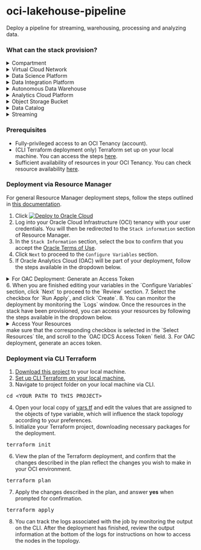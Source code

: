 # oci-lakehouse-pipeline
Deploy a pipeline for streaming, warehousing, processing and analyzing data.

### What can the stack provision?
<details>
<summary>Compartment</summary>
<p></p>
<pre>
Logical container for resources, used to manage access to resources as part of Identity and Access Management (IAM).
</pre>
</details>
<details>
<summary>Virtual Cloud Network</summary>
<p></p>
<pre>
Customizable and private cloud network.
</pre>
</details>
<details>
<summary>Data Science Platform</summary>
<p></p>
<pre>
Build, train, deploy, and manage machine learning models with a data science cloud platform built for teams.
</pre>
</details>
<details>
<summary>Data Integration Platform</summary>
<p></p>
<pre>
Extract, transform and load (ETL) data for data science and analytics. Design code-free data flows into data lakes and data marts.
</pre>
</details>
<details>
<summary>Autonomous Data Warehouse</summary>
<p></p>
<pre>
Managed data warehouse service that automates provisioning, configuring, securing, tuning, scaling, and backing up of the data warehouse. It includes tools for self-service data loading, data transformations, business models, automatic insights, and built-in converged database capabilities that enable simpler queries across multiple data types and machine learning analysis.
</pre>
</details>
<details>
<summary>Analytics Cloud Platform</summary>
<p></p>
<pre>
Provides the capabilities required to address the entire analytics process from data ingestion and modeling, through data preparation and enrichment, to visualization and collaboration without compromising security and governance.
</pre>
</details>
<details>
<summary>Object Storage Bucket</summary>
<p></p>
<pre>
Securely store any type of data in its native format, with built-in redundancy.
</pre>
</details>
<details>
<summary>Data Catalog</summary>
<p></p>
<pre>
Metadata management service that helps data professionals discover data and support data governance. Designed specifically to work well with the Oracle ecosystem, it provides an inventory of assets, a business glossary, and a common metastore for data lakes.
</pre>
</details>
<details>
<summary>Streaming</summary>
<p></p>
<pre>
Real-time, serverless, Apache Kafka-compatible event streaming platform for developers and data scientists.
</pre>
</details>

### Prerequisites
- Fully-privileged access to an OCI Tenancy (account).
- (CLI Terraform deployment only) Terraform set up on your local machine. You can access the steps [here](https://docs.oracle.com/en-us/iaas/Content/API/SDKDocs/terraformgetstarted.htm).
- Sufficient availability of resources in your OCI Tenancy. You can check resource availability [here](https://cloud.oracle.com/limits?region=home).


### Deployment via Resource Manager
For general Resource Manager deployment steps, follow the steps outlined in [this documentation](https://docs.oracle.com/en-us/iaas/Content/ResourceManager/Tasks/deploybutton.htm#ariaid-title4).


1. Click [![Deploy to Oracle Cloud](https://oci-resourcemanager-plugin.plugins.oci.oraclecloud.com/latest/deploy-to-oracle-cloud.svg)](https://cloud.oracle.com/resourcemanager/stacks/create?region=home&zipUrl=https://github.com/scacela/oci-streaming-pipeline/archive/refs/tags/v1.0.0.zip)
2. Log into your Oracle Cloud Infrastructure (OCI) tenancy with your user credentials. You will then be redirected to the `Stack information` section of Resource Manager.
3. In the `Stack Information` section, select the box to confirm that you accept the [Oracle Terms of Use](https://cloudmarketplace.oracle.com/marketplace/content?contentId=50511634&render=inline).
4. Click `Next` to proceed to the `Configure Variables` section.
5. If Oracle Analytics Cloud (OAC) will be part of your deployment, follow the steps available in the dropdown below.
<details>
	<summary>
		For OAC Deployment: Generate an Access Token
	</summary>
	<pre>
	1. Duplicate your browser tab.
	2. Click the Hamburger icon at the top-left of the OCI UI.
	3. Type `federation`, and click `Federation` on the right-hand side of the page once it auto-populates.
	4. Click the hyperlinked name of your identity provider of type IDCS (Oracle Identity Cloud Service).
	5. Click the link next to `Oracle Identity Cloud Service Console:`
	6. Follow the steps available in the dropdown below to create an IDCS Application that can be used to generate access tokens.
	<details>
		<summary>
			One-Time Only: Generate an IDCS Application
		</summary>
		<pre>
		1. Click the `+` icon on the card labeled, `Applications and Services` to add an IDCS Application.
		2. Click `Confidential Application`
		3. In the `Details` section, enter a name e.g.: `Analytics_Token_App`, then click `Next`.
		4. In the `Client` section, choose the option to `Configure this application as a client now`.
		5. Select the following options for `Allowed Grant Types`:
		- `Resource Owner`
		- `Client Credentials`
		- `JWT Assertion`
		6. For `Allowed Operations`, select `On behalf Of`
		7. For `Grant the client access to Identity Cloud Service Admin APIs`, click `Add` and select `Me` from the popup window, and click `Add`.
		8. Click `Next` to proceed to the `Resources` section. Choose the option to `Skip for later` to skip configuring this application as a resource server.
		9. Click `Next` to proceed to the `Web Tier Policy` section. Choose the option to `Skip for later` to skip configuring the Web Tier Policy for this application.
		10. Click `Next` to proceed to the `Authorization` section. Choose the option to `Skip for later` to skip enforcing grants as authorization.
		11. Click `Finish`, and then click `Close` to exit the `Application Added` popup window.
		12. Click `Activate` near the top-right corner of the IDCS UI, and then click `OK` to confirm the activation of your application, so that your IDCS Application be used to generate tokens.
		</pre>
	</details>
	7. Click `Generate Access Token` near the top-right corner of the IDCS UI. For subsequent deployments of OAC, you may return to this IDCS Application to generate a new access token. The IDCS Application can be found from:
	```
	Hamburger menu > Applications > (search for your application).
	```
	8. Choose the option for `Customized Scopes`, and then click `Download Token`. This will initiate the download of a token file to your local machine called `tokens.tok`.
	9. Open `tokens.tok` from your download location, using a text editor, and from its contents, copy to your clipboard the string of characters represented as `<VALUE>` in: `{"app_access_token":"<VALUE>"}`
On your first tab, paste the contents of your clipboard into the `OAC IDCS Access Token` field.
</pre>
</details>
6. When you are finished editing your variables in the `Configure Variables` section, click `Next` to proceed to the `Review` section.
7. Select the checkbox for `Run Apply`, and click `Create`.
8. You can monitor the deployment by monitoring the `Logs` window. Once the resources in the stack have been provisioned, you can access your resources by following the steps available in the dropdown below.
<details>
	<summary>
		Access Your Resources
	</summary>
	<pre>
	1. Click `Outputs` to open a page that shows the identifiers of the resources that were provisioned.
	2. For each resource that you wish to access, do the following:
		a. Copy to your clipboard its identifier from under the `Value` column.
		b. Duplicate your browser tab
		c. Paste the identifier from your clipboard into the search field at the top of the OCI UI.
		d. Click the listing that appears.
	</pre>
</details>
make sure that the corresponding checkbox is selected in the `Select Resources` tile, and scroll to the `OAC IDCS Access Token` field.
3. For OAC deployment, generate an acces token.

### Deployment via CLI Terraform


1. [Download this project](https://github.com/scacela/oci-streaming-pipeline/archive/refs/tags/v1.0.0.zip) to your local machine.
2. [Set up CLI Terraform on your local machine.](https://docs.oracle.com/en-us/iaas/Content/API/SDKDocs/terraformgetstarted.htm) 
3. Navigate to project folder on your local machine via CLI.
<pre>
cd &ltYOUR_PATH_TO_THIS_PROJECT&gt
</pre>
4. Open your local copy of [vars.tf](./vars.tf) and edit the values that are assigned to the objects of type variable, which will influence the stack topology according to your preferences.
5. Initialize your Terraform project, downloading necessary packages for the deployment.
<pre>
terraform init
</pre>
6. View the plan of the Terraform deployment, and confirm that the changes described in the plan reflect the changes you wish to make in your OCI environment.
<pre>
terraform plan
</pre>
7. Apply the changes described in the plan, and answer <b>yes</b> when prompted for confirmation.
<pre>
terraform apply
</pre>
8. You can track the logs associated with the job by monitoring the output on the CLI. After the deployment has finished, review the output information at the bottom of the logs for instructions on how to access the nodes in the topology.